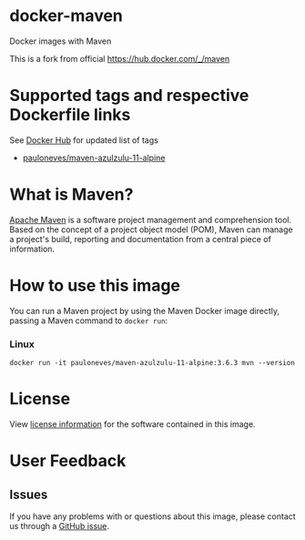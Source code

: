 # docker-maven
Docker images with Maven

This is a fork from official https://hub.docker.com/_/maven

# Supported tags and respective Dockerfile links

See [Docker Hub](https://hub.docker.com/_/maven) for updated list of tags

* [pauloneves/maven-azulzulu-11-alpine](https://github.com/paulozagaloneves/docker-maven/blob/master/azulzulu-11-alpine/Dockerfile)

# What is Maven?

[Apache Maven](http://maven.apache.org) is a software project management and comprehension tool.
Based on the concept of a project object model (POM),
Maven can manage a project's build,
reporting and documentation from a central piece of information.


# How to use this image

You can run a Maven project by using the Maven Docker image directly,
passing a Maven command to `docker run`:

### Linux

    docker run -it pauloneves/maven-azulzulu-11-alpine:3.6.3 mvn --version

# License

View [license information](https://www.apache.org/licenses/) for the software contained in this image.


# User Feedback

## Issues

If you have any problems with or questions about this image, please contact us
through a [GitHub issue](https://github.com/paulozagaloneves/docker-maven/issues).


